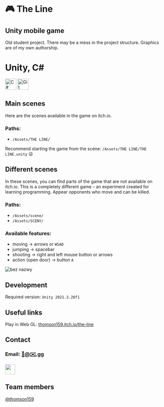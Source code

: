 🎮 The Line
==========================

Unity mobile game
----------------------

Old student project. There may be a mess in the project structure. Graphics are of my own authorship.

Unity, C#
===========

<a href="https://docs.microsoft.com/en-us/dotnet/csharp/" target="_blank" rel="noreferrer"><img src="https://raw.githubusercontent.com/danielcranney/readme-generator/main/public/icons/skills/csharp-colored.svg" width="36" height="36" alt="C#" /></a>
<a href="https://git-scm.com/" target="_blank" rel="noreferrer"><img src="https://raw.githubusercontent.com/danielcranney/readme-generator/main/public/icons/skills/git-colored.svg" width="36" height="36" alt="Git" /></a>

## Main scenes
Here are the scenes available in the game on itch.io.
### Paths:
- `/Assets/THE LINE/`

Recommend starting the game from the scene: `/Assets/THE LINE/THE LINE.unity` 😜

## Different scenes
In these scenes, you can find parts of the game that are not available on itch.io. This is a completely different game – an experiment created for learning programming. Appear opponents who move and can be killed.
### Paths:
- `/Assets/scene/`
- `/Assets/SCENY/`
### Available features:
- moving -> arrows or `WSAD`
- jumping -> spacebar
- shooting -> right and left mouse button or arrows
- action (open door) -> button `A`

![bez nazwy](https://github.com/user-attachments/assets/63ddfac0-6a7b-4449-a025-18a101d8659c)

## Development

Required version: `Unity 2021.3.20f1`

## Useful links

Play in Web GL: [thomson159.itch.io/the-line](https://thomson159.itch.io/the-line)

## Contact

### Email: [🚀@✉️.gg](mailto:🚀@✉️.gg)
<a href="https://discord.com/users/716946817669005322" target="_blank" rel="noreferrer"><img src="https://raw.githubusercontent.com/danielcranney/readme-generator/main/public/icons/socials/discord.svg" width="32" height="32" /></a>

## Team members
[@thomson159](https://github.com/thomson159)
